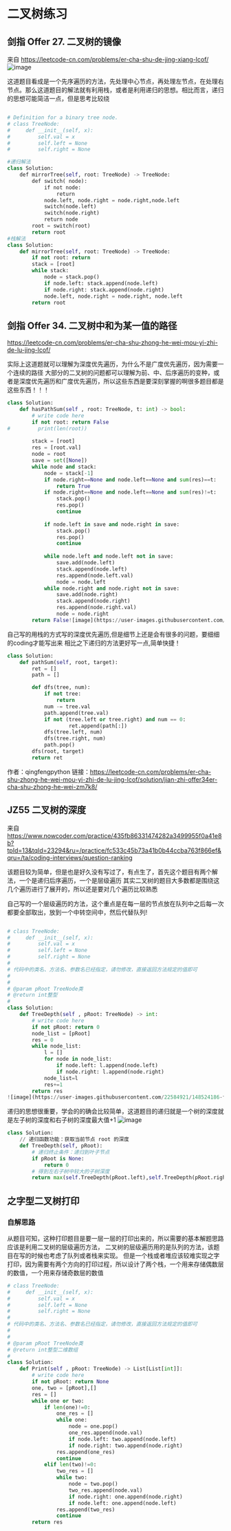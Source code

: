 # 二叉树练习

## 剑指 Offer 27. 二叉树的镜像

来自 <https://leetcode-cn.com/problems/er-cha-shu-de-jing-xiang-lcof/> 
![image](https://user-images.githubusercontent.com/22584921/148521401-b723494a-1903-47e5-abde-173ae70dde37.png)


这道题目看成是一个先序遍历的方法，先处理中心节点，再处理左节点，在处理右节点。那么这道题目的解法就有利用栈，或者是利用递归的思想。相比而言，递归的思想可能简洁一点，但是思考比较绕
```python

# Definition for a binary tree node.
# class TreeNode:
#     def __init__(self, x):
#         self.val = x
#         self.left = None
#         self.right = None

#递归解法
class Solution:
    def mirrorTree(self, root: TreeNode) -> TreeNode:
        def switch( node):
            if not node:
                return
            node.left, node.right = node.right,node.left
            switch(node.left)
            switch(node.right)
            return node
        root = switch(root)
        return root
#栈解法
class Solution:
    def mirrorTree(self, root: TreeNode) -> TreeNode:
        if not root: return
        stack = [root]
        while stack:
            node = stack.pop()
            if node.left: stack.append(node.left)
            if node.right: stack.append(node.right)
            node.left, node.right = node.right, node.left
        return root

```



## 剑指 Offer 34. 二叉树中和为某一值的路径
https://leetcode-cn.com/problems/er-cha-shu-zhong-he-wei-mou-yi-zhi-de-lu-jing-lcof/


实际上这道题就可以理解为深度优先遍历，为什么不是广度优先遍历，因为需要一个连续的路径
大部分的二叉树的问题都可以理解为前、中、后序遍历的变种，或者是深度优先遍历和广度优先遍历，所以这些东西是要深刻掌握的啊很多题目都是这些东西！！！

```python 
class Solution:
    def hasPathSum(self , root: TreeNode, t: int) -> bool:
        # write code here
        if not root: return False
#         print(len(root))
        
        stack = [root]
        res = [root.val]
        node = root
        save = set([None])
        while node and stack:
            node = stack[-1]
            if node.right==None and node.left==None and sum(res)==t:
                return True
            if node.right==None and node.left==None and sum(res)!=t:
                stack.pop()
                res.pop()
                continue
            
            if node.left in save and node.right in save:
                stack.pop()
                res.pop()
                continue
            
            while node.left and node.left not in save:
                save.add(node.left)
                stack.append(node.left)
                res.append(node.left.val)
                node = node.left
            while node.right and node.right not in save:
                save.add(node.right)
                stack.append(node.right)
                res.append(node.right.val)
                node = node.right
        return False![image](https://user-images.githubusercontent.com/22584921/148523782-1495009a-3470-4854-81ff-381131203a7c.png)
```
自己写的用栈的方式写的深度优先遍历,但是细节上还是会有很多的问题，要细细的coding才能写出来
相比之下递归的方法更好写一点,简单快捷！
```python
class Solution:
    def pathSum(self, root, target):
        ret = []
        path = []

        def dfs(tree, num):
            if not tree:
                return
            num -= tree.val
            path.append(tree.val)
            if not (tree.left or tree.right) and num == 0:
                    ret.append(path[:])
            dfs(tree.left, num)
            dfs(tree.right, num)
            path.pop()
        dfs(root, target)
        return ret

```
作者：qingfengpython
链接：https://leetcode-cn.com/problems/er-cha-shu-zhong-he-wei-mou-yi-zhi-de-lu-jing-lcof/solution/jian-zhi-offer34er-cha-shu-zhong-he-wei-zm7k8/


## JZ55 二叉树的深度

来自 <https://www.nowcoder.com/practice/435fb86331474282a3499955f0a41e8b?tpId=13&tqId=23294&ru=/practice/fc533c45b73a41b0b44ccba763f866ef&qru=/ta/coding-interviews/question-ranking> 

该题目较为简单，但是也是好久没有写过了，有点生了，首先这个题目有两个解法，一个是递归后序遍历，一个是层级遍历
其实二叉树的题目大多数都是围绕这几个遍历进行了展开的，所以还是要对几个遍历比较熟悉

自己写的一个层级遍历的方法，这个重点是在每一层的节点放在队列中之后每一次都要全部取出，放到一个中转空间中，然后代替队列!

```python

# class TreeNode:
#     def __init__(self, x):
#         self.val = x
#         self.left = None
#         self.right = None
#
# 代码中的类名、方法名、参数名已经指定，请勿修改，直接返回方法规定的值即可
#
# 
# @param pRoot TreeNode类 
# @return int整型
#
class Solution:
    def TreeDepth(self , pRoot: TreeNode) -> int:
        # write code here
        if not pRoot: return 0
        node_list = [pRoot]
        res = 0
        while node_list:
            l = []
            for node in node_list:
                if node.left: l.append(node.left)
                if node.right: l.append(node.right)
            node_list=l
            res+=1
        return res
![image](https://user-images.githubusercontent.com/22584921/148524186-f231ab49-fd87-46a7-86ad-1e1eff9906a4.png)
```
递归的思想很重要，学会的的确会比较简单，这道题目的递归就是一个树的深度就是左子树的深度和右子树的深度最大值+1
![image](https://user-images.githubusercontent.com/22584921/148524196-30ae90fb-a821-47e7-9684-7ac25f4a5939.png)


```python 
class Solution:
    // 递归函数功能：获取当前节点 root 的深度
    def TreeDepth(self, pRoot):
        # 递归终止条件：递归到叶子节点
        if pRoot is None:
            return 0
        # 得到左右子树中较大的子树深度
        return max(self.TreeDepth(pRoot.left),self.TreeDepth(pRoot.right)) +1![image](https://user-images.githubusercontent.com/22584921/148524235-645f406c-c866-4b9a-9256-984ef041ec70.png)

```




## 之字型二叉树打印
### 自解思路
从题目可知，这种打印题目是要一层一层的打印出来的，所以需要的基本解题思路应该是利用二叉树的层级遍历方法， 二叉树的层级遍历用的是队列的方法，该题目在写的时候也考虑了队列或者栈来实现。
但是一个栈或者堆应该较难实现之字打印，因为需要有两个方向的打印过程，所以设计了两个栈，一个用来存储偶数层的数值，一个用来存储奇数层的数值

```python
# class TreeNode:
#     def __init__(self, x):
#         self.val = x
#         self.left = None
#         self.right = None
#
# 代码中的类名、方法名、参数名已经指定，请勿修改，直接返回方法规定的值即可
#
# 
# @param pRoot TreeNode类 
# @return int整型二维数组
#
class Solution:
    def Print(self , pRoot: TreeNode) -> List[List[int]]:
        # write code here
        if not pRoot: return None
        one, two = [pRoot],[]
        res = []
        while one or two:
            if len(one)!=0:
                one_res = []
                while one:
                    node = one.pop()
                    one_res.append(node.val)
                    if node.left: two.append(node.left)
                    if node.right: two.append(node.right)
                res.append(one_res)
                continue
            elif len(two)!=0:
                two_res = []
                while two:
                    node = two.pop()
                    two_res.append(node.val)
                    if node.right: one.append(node.right)
                    if node.left: one.append(node.left)
                res.append(two_res)
                continue
        return res
```
